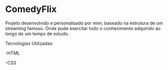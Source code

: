 # ComedyFlix

Projeto desenvolvido e personalisado por mim, baseado na estrutura de um streaming famoso. Onde pude exercitar todo o conhecimento adquirido ao longo de um tempo de estudo.

Tecnologias Utilizadas:

-HTML

-CSS
